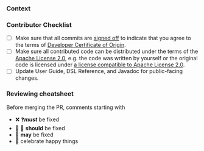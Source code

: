 <!--- The issue this PR addresses -->
<!-- Fixes #? -->

### Context
<!--- Why do you believe many users will benefit from this change? -->
<!--- Link to relevant issues or forum discussions here -->

### Contributor Checklist
- [ ] Make sure that all commits are [signed off](https://git-scm.com/docs/git-commit#Documentation/git-commit.txt---signoff) to indicate that you agree to the terms of [Developer Certificate of Origin](https://developercertificate.org/).
- [ ] Make sure all contributed code can be distributed under the terms of the [Apache License 2.0](https://github.com/gradle/gradle/blob/master/LICENSE), e.g. the code was written by yourself or the original code is licensed under [a license compatible to Apache License 2.0](https://apache.org/legal/resolved.html).
- [ ] Update User Guide, DSL Reference, and Javadoc for public-facing changes.
### Reviewing cheatsheet

Before merging the PR, comments starting with 
- ❌ ❓***must*** be fixed
- 🤔 💅 **should** be fixed
- 💭 **may** be fixed
- 🎉 celebrate happy things
